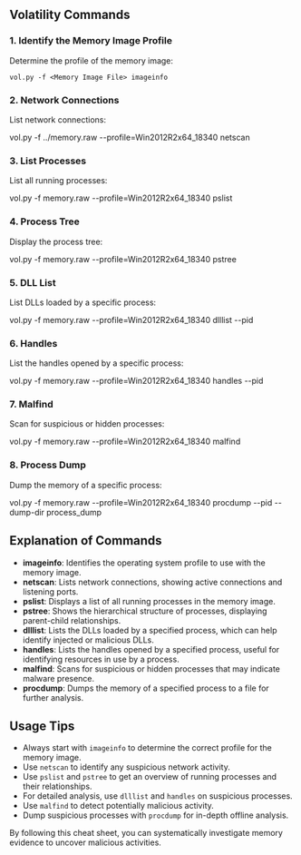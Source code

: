## Volatility Commands

### 1. Identify the Memory Image Profile

Determine the profile of the memory image:

`vol.py -f <Memory Image File> imageinfo`

### 2. Network Connections

List network connections:

vol.py -f ../memory.raw --profile=Win2012R2x64_18340 netscan



### 3. List Processes

List all running processes:

vol.py -f memory.raw --profile=Win2012R2x64_18340 pslist



### 4. Process Tree

Display the process tree:

vol.py -f memory.raw --profile=Win2012R2x64_18340 pstree



### 5. DLL List

List DLLs loaded by a specific process:

vol.py -f memory.raw --profile=Win2012R2x64_18340 dlllist --pid <process id>



### 6. Handles

List the handles opened by a specific process:

vol.py -f memory.raw --profile=Win2012R2x64_18340 handles --pid <process id>



### 7. Malfind

Scan for suspicious or hidden processes:

vol.py -f memory.raw --profile=Win2012R2x64_18340 malfind



### 8. Process Dump

Dump the memory of a specific process:

vol.py -f memory.raw --profile=Win2012R2x64_18340 procdump --pid <process id> --dump-dir process_dump



## Explanation of Commands

- **imageinfo**: Identifies the operating system profile to use with the memory image.
- **netscan**: Lists network connections, showing active connections and listening ports.
- **pslist**: Displays a list of all running processes in the memory image.
- **pstree**: Shows the hierarchical structure of processes, displaying parent-child relationships.
- **dlllist**: Lists the DLLs loaded by a specified process, which can help identify injected or malicious DLLs.
- **handles**: Lists the handles opened by a specified process, useful for identifying resources in use by a process.
- **malfind**: Scans for suspicious or hidden processes that may indicate malware presence.
- **procdump**: Dumps the memory of a specified process to a file for further analysis.

## Usage Tips

- Always start with `imageinfo` to determine the correct profile for the memory image.
- Use `netscan` to identify any suspicious network activity.
- Use `pslist` and `pstree` to get an overview of running processes and their relationships.
- For detailed analysis, use `dlllist` and `handles` on suspicious processes.
- Use `malfind` to detect potentially malicious activity.
- Dump suspicious processes with `procdump` for in-depth offline analysis.

By following this cheat sheet, you can systematically investigate memory evidence to uncover malicious activities.
